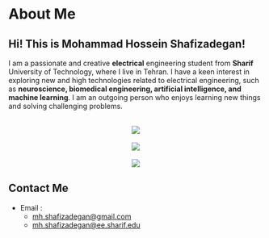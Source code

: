 # About Me
## Hi! This is Mohammad Hossein Shafizadegan!

I am a passionate and creative **electrical** engineering student from **Sharif** University of Technology, where I live in Tehran. I have a keen interest in exploring new and high technologies related to electrical engineering, such as **neuroscience, biomedical engineering, artificial intelligence, and machine learning**. I am an outgoing person who enjoys learning new things and solving challenging problems.
<p align=center>
  <br>
  <img align="center" src="https://github-readme-stats.vercel.app/api?username=MOH-Shafizadegan&hide_border=true&show_icons=true&count_private=true&include_all_commits=true&theme=cobalt" />
  <br><br>
  <img src="https://github-readme-stats.vercel.app/api/top-langs/?username=MOH-Shafizadegan&hide_border=true&count_private=true&layout=compact&langs_count=10&theme=cobalt"/>
  <br><br>
  <img src="https://github-readme-streak-stats.herokuapp.com/?user=MOH-Shafizadegan&hide_border=true&count_private=true&layout=compact&theme=cobalt" />

</p>

## Contact Me

- Email :
  - mh.shafizadegan@gmail.com
  - mh.shafizadegan@ee.sharif.edu

